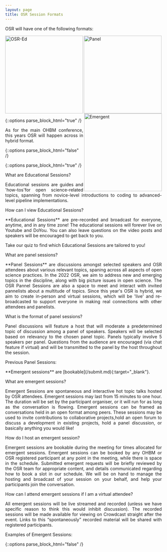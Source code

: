 ```yaml
---
layout: page
title: OSR Session Formats
---
```


OSR will have one of the following formats: 

[<img align="left" src="../img/educational_geg.svg" height="250" alt="OSR-Ed">](#educational)
[<img align="center" src="../img/panel_geg.svg" height="250" alt="Panel">](#panel)
[<img align="right" src="../img/emergent_geg.svg" height="250" alt="Emergent">](#emergent)

{::options parse_block_html="true" /}
<p align="justify">
As for the main OHBM conference, this years OSR will happen across in hybrid format.
</p>
{::options parse_block_html="false" /}

<div id='educational'></div>

{::options parse_block_html="true" /}

<p align="justify">What are Educational Sessions?</p>
<p align="justify">Educational sessions are guides and 'how-tos'for open science-related topics, spanning from novice-level introductions to coding to advanced-level pipeline implementations.</p>

<p align="justify">How can I view Educational Sessions?</p>
<p align="justify"> **Educational Sessions** are pre-recorded and broadcast for everyone, anytime, and in any time zone! The educational sessions will forever live on Youtube and DoYou. You can also leave questions on the video posts and speakers will be encouraged to get back to you.</p>

<p align="justify">Take our quiz to find which Educational Sessions are tailored to you!
</p>

<div id='panel'></div>


<p align="justify"> What are panel sessions?</p>

<p align="justify"> **Panel Sessions** are discussions amongst selected speakers and OSR attendees about various relevant topics, spaning across all aspects of open science practices.
In the 2022 OSR, we aim to address new and emerging topics in the discipline, along with big picture issues in open science. The OSR Pannel Sessions are also a space to meet 
and interact with invited pannelists about a multitude of topics. Since this year's OSR is hybrid, we aim to create in-person and virtual sessions, which will be 'live' and re-broadcasted
to support everyone in making real connections with other attendees and panelists.</p>

<p align="justify">What is the format of panel sessions?</p>
<p align="justify">Panel discussions will feature a host that will moderate a predetermined topic of discussion among a panel of speakers.
Speakers will be selected based on relevancy to the chosen panel topic. Panels typically involve 5 speakers per panel.
Questions from the audience are encouraged (via chat feature if virtual) and will be transmitted to the panel by the host throughout the session.</p>

<p align="justify">Previous Panel Sessions:</p>

<div id='emergent'></div>


<p align="justify">**Emergent sessions** are [bookable](/submit.md){:target="_blank"}.</p> 
  
<p align="justify">What are emergent sessions?</p>

<p align="justify"> Emergent Sessions are spontaneous and interactive hot topic talks hosted by OSR attendees. Emergent sessions may last from 15 minutes to one hour. The duration will be set by the participant organiser, or it will run for as long as the conversation is flowing. Emergent sessions can be framed as conversations held in an open format among peers. These sessions may be used to invite contributions to collaborative projects,hold an open forum to discuss a development in existing projects, hold a panel discussion, or basically anything you would like!</p>

<p align="justify"> How do I host an emergent session?</p>
<p align="justify"> Emergent sessions are bookable during the meeting for times allocated for emergent sessions. 
Emergent sessions can be booked by any OHBM or OSR registered participant at any point in the meeting, while there is space in the schedule. 
Submitted emergent requests will be briefly reviewed by the OSR team for appropriate content, and details communicated regarding how to book a slot in our schedule. 
We will be on hand to manage the hosting and broadcast of your session on your behalf, and help your participants join the conversation.</p>

<p align="justify"> How can I attend emergent sessions if I am a virtual attendee?</p>
<p align="justify"> All emergent sessions will be live streamed and recorded (unless we have specific reason to think this would inhibit discussion). The recorded sessions will be made available for viewing on Crowdcast straight after the event. Links to this “spontaneously” recorded material will be shared with registered participants.</p>

<p align="justify">Examples of Emergent Sessions:</p>



{::options parse_block_html="false" /}
